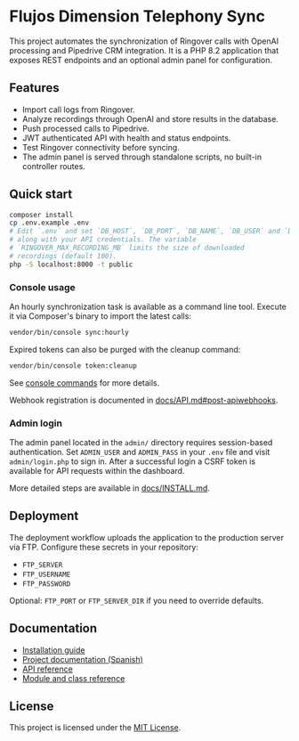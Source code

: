 # Flujos Dimension Telephony Sync

This project automates the synchronization of Ringover calls with OpenAI processing and Pipedrive CRM integration. It is a PHP 8.2 application that exposes REST endpoints and an optional admin panel for configuration.

## Features

- Import call logs from Ringover.
- Analyze recordings through OpenAI and store results in the database.
- Push processed calls to Pipedrive.
- JWT authenticated API with health and status endpoints.
- Test Ringover connectivity before syncing.
- The admin panel is served through standalone scripts, no built-in controller routes.

## Quick start

```bash
composer install
cp .env.example .env
# Edit `.env` and set `DB_HOST`, `DB_PORT`, `DB_NAME`, `DB_USER` and `DB_PASS`
# along with your API credentials. The variable
# `RINGOVER_MAX_RECORDING_MB` limits the size of downloaded
# recordings (default 100).
php -S localhost:8000 -t public
```

### Console usage

An hourly synchronization task is available as a command line tool. Execute it
via Composer's binary to import the latest calls:

```bash
vendor/bin/console sync:hourly
```

Expired tokens can also be purged with the cleanup command:

```bash
vendor/bin/console token:cleanup
```

See [console commands](docs/modules.md#console-commands) for more details.

Webhook registration is documented in
[docs/API.md#post-apiwebhooks](docs/API.md#post-apiwebhooks).

### Admin login

The admin panel located in the `admin/` directory requires session-based
authentication. Set `ADMIN_USER` and `ADMIN_PASS` in your `.env` file and
visit `admin/login.php` to sign in. After a successful login a CSRF token is
available for API requests within the dashboard.

More detailed steps are available in [docs/INSTALL.md](docs/INSTALL.md).

## Deployment

The deployment workflow uploads the application to the production server via FTP. Configure these secrets in your repository:
- `FTP_SERVER`
- `FTP_USERNAME`
- `FTP_PASSWORD`

Optional: `FTP_PORT` or `FTP_SERVER_DIR` if you need to override defaults.

## Documentation

- [Installation guide](docs/INSTALL.md)
- [Project documentation (Spanish)](docs/README_es.md)
- [API reference](docs/API.md)
- [Module and class reference](docs/modules.md)

## License

This project is licensed under the [MIT License](LICENSE).
